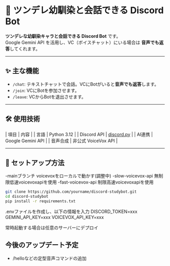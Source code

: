 # 💬 ツンデレ幼馴染と会話できる Discord Bot

**ツンデレな幼馴染キャラと会話できる Discord Bot** です。  
Google Gemini API を活用し、VC（ボイスチャット）にいる場合は **音声でも返答**してくれます。  

---

## ✨ 主な機能

- `/chat`: テキストチャットで会話。VCにBotがいると**音声でも返答**します。
- `/join`: VCにBotを参加させます。
- `/leave`: VCからBotを退出させます。

---

## 🛠 使用技術

| 項目       | 内容                         |
| 言語       | Python 3.12                  |
| Discord API | [discord.py](https://github.com/Rapptz/discord.py) |
| AI連携     | Google Gemini API            |
| 音声合成   | 非公式 VoiceVox API          |

---

## 🚀 セットアップ方法
-mainブランチ voicevoxをローカルで動かす(調整中)
-slow-voicevox-api 無制限低速voicevoxapiを使用
-fast-voicevox-api 制限高速voicevoxapiを使用

```bash
git clone https://github.com/yourname/discord-studybot.git
cd discord-studybot
pip install -r requirements.txt
```
.envファイルを作成し、以下の情報を入力
DISCORD_TOKEN=xxx
GEMINI_API_KEY=xxx
VOICEVOX_API_KEY=xxx

常時起動する場合は任意のサーバーにデプロイ

## 今後のアップデート予定
- /helloなどの定型音声コマンドの追加
